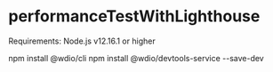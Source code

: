 # performanceTestWithLighthouse
Requirements:
Node.js v12.16.1 or higher


npm install @wdio/cli
npm install @wdio/devtools-service --save-dev
